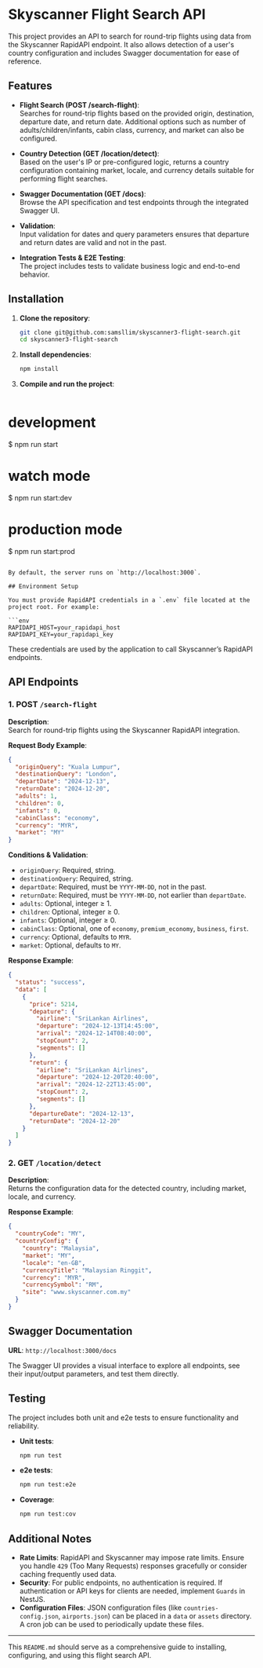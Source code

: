 # Skyscanner Flight Search API

This project provides an API to search for round-trip flights using data from the Skyscanner RapidAPI endpoint. It also allows detection of a user's country configuration and includes Swagger documentation for ease of reference.

## Features

- **Flight Search (POST /search-flight)**:  
  Searches for round-trip flights based on the provided origin, destination, departure date, and return date. Additional options such as number of adults/children/infants, cabin class, currency, and market can also be configured.
  
- **Country Detection (GET /location/detect)**:  
  Based on the user's IP or pre-configured logic, returns a country configuration containing market, locale, and currency details suitable for performing flight searches.

- **Swagger Documentation (GET /docs)**:  
  Browse the API specification and test endpoints through the integrated Swagger UI.

- **Validation**:  
  Input validation for dates and query parameters ensures that departure and return dates are valid and not in the past.

- **Integration Tests & E2E Testing**:  
  The project includes tests to validate business logic and end-to-end behavior.

## Installation

1. **Clone the repository**:
   ```bash
   git clone git@github.com:samsllim/skyscanner3-flight-search.git
   cd skyscanner3-flight-search
   ```

2. **Install dependencies**:
   ```bash
   npm install
   ```

3. **Compile and run the project**:
   ```bash
  # development
  $ npm run start

  # watch mode
  $ npm run start:dev

  # production mode
  $ npm run start:prod
   ```

  By default, the server runs on `http://localhost:3000`.

## Environment Setup

You must provide RapidAPI credentials in a `.env` file located at the project root. For example:

```env
RAPIDAPI_HOST=your_rapidapi_host
RAPIDAPI_KEY=your_rapidapi_key
```

These credentials are used by the application to call Skyscanner’s RapidAPI endpoints.

## API Endpoints

### 1. POST `/search-flight`

**Description**:  
Search for round-trip flights using the Skyscanner RapidAPI integration.

**Request Body Example**:
```json
{
  "originQuery": "Kuala Lumpur",
  "destinationQuery": "London",
  "departDate": "2024-12-13",
  "returnDate": "2024-12-20",
  "adults": 1,
  "children": 0,
  "infants": 0,
  "cabinClass": "economy",
  "currency": "MYR",
  "market": "MY"
}
```

**Conditions & Validation**:
- `originQuery`: Required, string.
- `destinationQuery`: Required, string.
- `departDate`: Required, must be `YYYY-MM-DD`, not in the past.
- `returnDate`: Required, must be `YYYY-MM-DD`, not earlier than `departDate`.
- `adults`: Optional, integer ≥ 1.
- `children`: Optional, integer ≥ 0.
- `infants`: Optional, integer ≥ 0.
- `cabinClass`: Optional, one of `economy`, `premium_economy`, `business`, `first`.
- `currency`: Optional, defaults to `MYR`.
- `market`: Optional, defaults to `MY`.

**Response Example**:
```json
{
  "status": "success",
  "data": [
    {
      "price": 5214,
      "depature": {
        "airline": "SriLankan Airlines",
        "departure": "2024-12-13T14:45:00",
        "arrival": "2024-12-14T08:40:00",
        "stopCount": 2,
        "segments": []
      },
      "return": {
        "airline": "SriLankan Airlines",
        "departure": "2024-12-20T20:40:00",
        "arrival": "2024-12-22T13:45:00",
        "stopCount": 2,
        "segments": []
      },
      "departureDate": "2024-12-13",
      "returnDate": "2024-12-20"
    }
  ]
}
```

### 2. GET `/location/detect`

**Description**:  
Returns the configuration data for the detected country, including market, locale, and currency.

**Response Example**:
```json
{
  "countryCode": "MY",
  "countryConfig": {
    "country": "Malaysia",
    "market": "MY",
    "locale": "en-GB",
    "currencyTitle": "Malaysian Ringgit",
    "currency": "MYR",
    "currencySymbol": "RM",
    "site": "www.skyscanner.com.my"
  }
}
```

## Swagger Documentation

**URL**: `http://localhost:3000/docs`

The Swagger UI provides a visual interface to explore all endpoints, see their input/output parameters, and test them directly.

## Testing

The project includes both unit and e2e tests to ensure functionality and reliability.

- **Unit tests**:
  ```bash
  npm run test
  ```
- **e2e tests**:
  ```bash
  npm run test:e2e
  ```
- **Coverage**:
  ```bash
  npm run test:cov
  ```

## Additional Notes

- **Rate Limits**: RapidAPI and Skyscanner may impose rate limits. Ensure you handle `429` (Too Many Requests) responses gracefully or consider caching frequently used data.
- **Security**: For public endpoints, no authentication is required. If authentication or API keys for clients are needed, implement `Guards` in NestJS.
- **Configuration Files**: JSON configuration files (like `countries-config.json`, `airports.json`) can be placed in a `data` or `assets` directory. A cron job can be used to periodically update these files.

---

This `README.md` should serve as a comprehensive guide to installing, configuring, and using this flight search API.